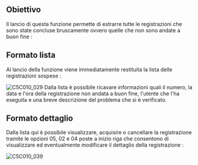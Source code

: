 ## Obiettivo
Il lancio di questa funzione permette di estrarre tutte le registrazioni che sono state concluse bruscamente ovvero quelle che non sono andate a buon fine : 

## Formato lista
Al lancio della funzione viene immediatamente restituita la lista delle registrazioni sospese : 

![C5C010_029](http://localhost:3000/immagini/MBDOC_OGG-P_C5TR01/C5C010_029.png)
Dalla lista è possibile ricavare informazioni quali il numero, la data e l'ora della registrazione non andata a buon fine, l'utente che l'ha eseguita e una breve descrizione del problema che si è verificato.

## Formato dettaglio
Dalla lista qui è possibile visualizzare, acquisire o cancellare la registrazione tramite le opzioni 05, 02 e 04 poste a inizio riga che consentono di visualizzare ed eventualmente modificare il dettaglio della registrazione : 

![C5C010_039](http://localhost:3000/immagini/MBDOC_OGG-P_C5TR01/C5C010_039.png)